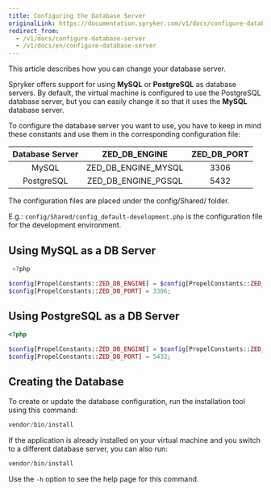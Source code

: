 ```yaml
---
title: Configuring the Database Server
originalLink: https://documentation.spryker.com/v1/docs/configure-database-server
redirect_from:
  - /v1/docs/configure-database-server
  - /v1/docs/en/configure-database-server
---
```


This article describes how you can change your database server.

Spryker offers support for using **MySQL** or **PostgreSQL** as database servers. By default, the virtual machine is configured to use the PostgreSQL database server, but you can easily change it so that it uses the **MySQL** database server.

To configure the database server you want to use, you have to keep in mind these constants and use them in the corresponding configuration file:

| Database Server |    ZED_DB_ENGINE    | ZED_DB_PORT |
| :-------------: | :-----------------: | :---------: |
|      MySQL      | ZED_DB_ENGINE_MYSQL |    3306     |
|   PostgreSQL    | ZED_DB_ENGINE_PGSQL |    5432     |

The configuration files are placed under the config/Shared/ folder.

E.g.: `config/Shared/config_default-development.php` is the configuration file for the development environment.

## Using MySQL as a DB Server

```php
 <?php

$config[PropelConstants::ZED_DB_ENGINE] = $config[PropelConstants::ZED_DB_ENGINE_MYSQL];
$config[PropelConstants::ZED_DB_PORT] = 3306;
```

## Using PostgreSQL as a DB Server

```php
<?php

$config[PropelConstants::ZED_DB_ENGINE] = $config[PropelConstants::ZED_DB_ENGINE_PGSQL];
$config[PropelConstants::ZED_DB_PORT] = 5432;
```

## Creating the Database

To create or update the database configuration, run the installation tool using this command:

```php
vendor/bin/install
```

If the application is already installed on your virtual machine and you switch to a different database server, you can also run:

```php
vendor/bin/install
```

Use the `-h` option to see the help page for this command.

